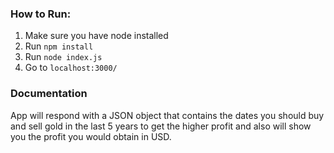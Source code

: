 ### How to Run:
1. Make sure you have node installed
2. Run `npm install`
3. Run `node index.js`
4. Go to `localhost:3000/`


### Documentation 
App will respond with a JSON object that contains the dates you should buy and sell gold in the last 5 years to get the higher profit and also will show you the profit you would obtain in USD.  